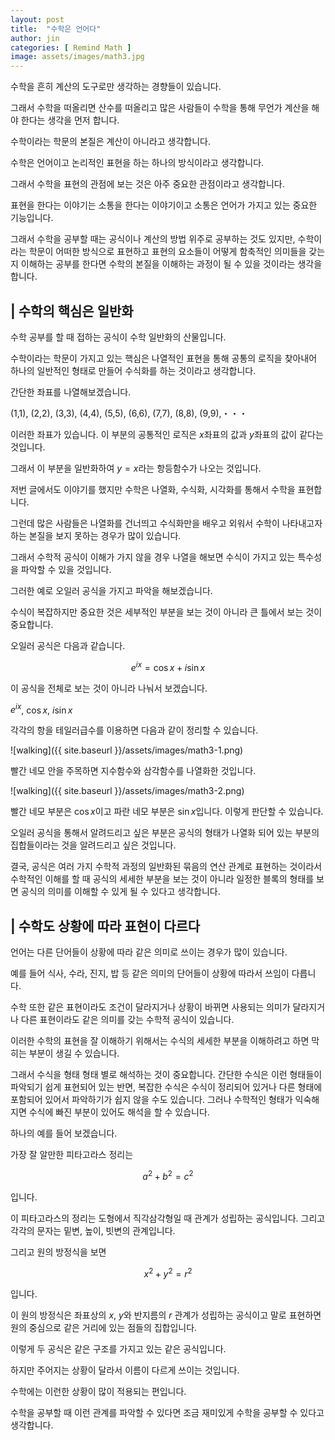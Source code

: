 ```yaml
---
layout: post
title:  "수학은 언어다"
author: jin
categories: [ Remind Math ]
image: assets/images/math3.jpg
---
```

수학을 흔히 계산의 도구로만 생각하는 경향들이 있습니다.

그래서 수학을 떠올리면 산수를 떠올리고 많은 사람들이 수학을 통해 무언가 계산을 해야 한다는 생각을 먼저 합니다.

수학이라는 학문의 본질은 계산이 아니라고 생각합니다.

수학은 언어이고 논리적인 표현을 하는 하나의 방식이라고 생각합니다.

그래서 수학을 표현의 관점에 보는 것은 아주 중요한 관점이라고 생각합니다.

표현을 한다는 이야기는 소통을 한다는 이야기이고 소통은 언어가 가지고 있는 중요한 기능입니다.

그래서 수학을 공부할 때는 공식이나 계산의 방법 위주로 공부하는 것도 있지만, 수학이라는 학문이 어떠한 방식으로 표현하고 표현의 요소들이 어떻게 함축적인 의미들을 갖는지 이해하는 공부를 한다면 수학의 본질을 이해하는 과정이 될 수 있을 것이라는 생각을 합니다.



## | 수학의 핵심은 일반화
수학 공부를 할 때 접하는 공식이 수학 일반화의 산물입니다.

수학이라는 학문이 가지고 있는 핵심은 나열적인 표현을 통해 공통의 로직을 찾아내어 하나의 일반적인 형태로 만들어 수식화를 하는 것이라고 생각합니다.

간단한 좌표를 나열해보겠습니다.

(1,1), (2,2), (3,3), (4,4), (5,5), (6,6), (7,7), (8,8), (9,9),・・・

이러한 좌표가 있습니다. 이 부분의 공통적인 로직은 $x$좌표의 값과 $y$좌표의 값이 같다는 것입니다.

그래서 이 부분을 일반화하여 $y=x$라는 항등함수가 나오는 것입니다.

저번 글에서도 이야기를 했지만 수학은 나열화, 수식화, 시각화를 통해서 수학을 표현합니다.

그런데 많은 사람들은 나열화를 건너띄고 수식화만을 배우고 외워서 수학이 나타내고자 하는 본질을 보지 못하는 경우가 많이 있습니다.

그래서 수학적 공식이 이해가 가지 않을 경우 나열을 해보면 수식이 가지고 있는 특수성을 파악할 수 있을 것입니다.

그러한 예로 오일러 공식을 가지고 파악을 해보겠습니다.

수식이 복잡하지만 중요한 것은 세부적인 부분을 보는 것이 아니라 큰 틀에서 보는 것이 중요합니다.

오일러 공식은 다음과 같습니다. 

$$e^{ix}=\cos x + i\sin x$$

이 공식을 전체로 보는 것이 아니라 나눠서 보겠습니다.

$e^{ix}$, $\cos x$,  $i\sin x$

각각의 항을 테일러급수를 이용하면 다음과 같이 정리할 수 있습니다.

![walking]({{ site.baseurl }}/assets/images/math3-1.png)  

빨간 네모 안을 주목하면 지수함수와 삼각함수를 나열화한 것입니다.

![walking]({{ site.baseurl }}/assets/images/math3-2.png)  

빨간 네모 부분은 $\cos x$이고 파란 네모 부분은 $\sin x$입니다. 이렇게 판단할 수 있습니다.

오일러 공식을 통해서 알려드리고 싶은 부분은 공식의 형태가 나열화 되어 있는 부분의 집합들이라는 것을 알려드리고 싶은 것입니다.

결국, 공식은 여러 가지 수학적 과정의 일반화된 묶음의 연산 관계로 표현하는 것이라서 수학적인 이해를 할 때 공식의 세세한 부분을 보는 것이 아니라 일정한 블록의 형태를 보면 공식의 의미를 이해할 수 있게 될 수 있다고 생각합니다.



## | 수학도 상황에 따라 표현이 다르다
언어는 다른 단어들이 상황에 따라 같은 의미로 쓰이는 경우가 많이 있습니다.

예를 들어 식사, 수라, 진지, 밥 등 같은 의미의 단어들이 상황에 따라서 쓰임이 다릅니다.

수학 또한 같은 표현이라도 조건이 달라지거나 상황이 바뀌면 사용되는 의미가 달라지거나 다른 표현이라도 같은 의미를 갖는 수학적 공식이 있습니다.

이러한 수학의 표현을 잘 이해하기 위해서는 수식의 세세한 부분을 이해하려고 하면 막히는 부분이 생길 수 있습니다.

그래서 수식을 형태 형태 별로 해석하는 것이 중요합니다. 간단한 수식은 이런 형태들이 파악되기 쉽게 표현되어 있는 반면, 복잡한 수식은 수식이 정리되어 있거나 다른 형태에 포함되어 있어서 파악하기가 쉽지 않을 수도 있습니다. 그러나 수학적인 형태가 익숙해지면 수식에 빠진 부분이 있어도 해석을 할 수 있습니다.

하나의 예를 들어 보겠습니다. 

가장 잘 알만한 피타고라스 정리는 

$$a^2+b^2=c^2$$

입니다.

이 피타고라스의 정리는 도형에서 직각삼각형일 때 관계가 성립하는 공식입니다. 그리고 각각의 문자는 밑변, 높이, 빗변의 관계입니다.

그리고 원의 방정식을 보면

$$ x^2+y^2=r^2 $$

입니다.

이 원의 방정식은 좌표상의 $x$, $y$와 반지름의 $r$ 관계가 성립하는 공식이고 말로 표현하면 원의 중심으로 같은 거리에 있는 점들의 집합입니다.

이렇게 두 공식은 같은 구조를 가지고 있는 같은 공식입니다.

하지만 주어지는 상황이 달라서 이름이 다르게 쓰이는 것입니다.  

수학에는 이런한 상황이 많이 적용되는 편입니다.

수학을 공부할 때 이런 관계를 파악할 수 있다면 조금 재미있게 수학을 공부할 수 있다고 생각합니다.